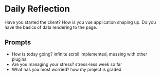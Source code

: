 # Daily Reflection
Have you started the client? How is you vue application shaping up. Do you have the basics of data rendering to the page.  

## Prompts
- How is today going?
infinite scroll implemented, messing with other plugins
- Are you managing your stress?
stress-less week so far
- What has you most worried?
how my project is graded